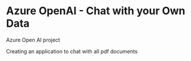 # Azure OpenAI - Chat with your Own Data
 Azure Open AI project

 Creating an application to chat with all pdf documents
 
